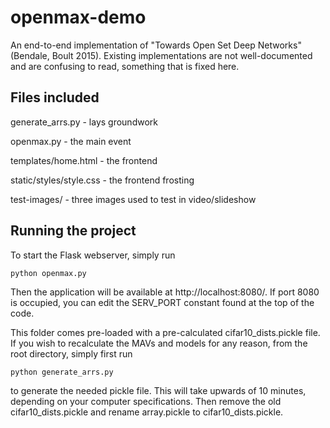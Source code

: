 openmax-demo
======
An end-to-end implementation of "Towards Open Set Deep Networks" (Bendale, Boult 2015). 
Existing implementations are not well-documented and are confusing to read, something that is fixed here.

## Files included

generate_arrs.py - lays groundwork 

openmax.py - the main event

templates/home.html - the frontend

static/styles/style.css - the frontend frosting

test-images/ - three images used to test in video/slideshow

## Running the project

To start the Flask webserver, simply run

	python openmax.py

Then the application will be available at http://localhost:8080/. If port 8080 is occupied, you can edit the SERV_PORT constant found at the top of the code.

This folder comes pre-loaded with a pre-calculated cifar10_dists.pickle file. If you wish to recalculate the MAVs and models for any reason, from the root directory, simply first run

    python generate_arrs.py

to generate the needed pickle file. This will take upwards of 10 minutes, depending on your computer specifications. Then remove the old cifar10_dists.pickle and rename array.pickle to cifar10_dists.pickle.
